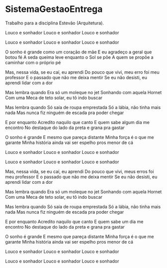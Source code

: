# SistemaGestaoEntrega
Trabalho para a disciplina Estevão (Arquitetura). 

Louco e sonhador
Louco e sonhador
Louco e sonhador

Louco e sonhador
Louco e sonhador
Louco e sonhador

O sonho é grande como um coração de mãe
E eu agradeço a geral que botou fé
A seda queima leve enquanto o Sol se põe
A quem se propõe a caminhar com o próprio pé

Mas, nessa vida, se eu caí, eu aprendi
Do pouco que vivi, meu erro foi meu professor
E o passado que não me deixa mentir
Se eu não desisti, eu aprendi lidar com a dor

Mas lembra quando
Era só um moleque no jet
Sonhando com aquela Hornet
Com uma Meca de teto solar, eu tô indo buscar

Mas lembra quando
Só saía de roupa emprestada
Só a lábia, não tinha mais nada
Mas nunca fiz ninguém de escada pra poder chegar

E por enquanto
Acredito naquilo que canto
E quem sabe algum dia me encontro
No destaque do lado da preta e grana pra gastar

O sonho é grande
E mesmo que pareça distante
Minha força é o que me garante
Minha história ainda vai ser espelho pros menor de cá

Louco e sonhador
Louco e sonhador
Louco e sonhador

Louco e sonhador
Louco e sonhador
Louco e sonhador

Mas, nessa vida, se eu caí, eu aprendi
Do pouco que vivi, meus erros foi meu professor
E o passado que não me deixa mentir
Se eu não desisti, eu aprendi lidar com a dor

Mas lembra quando
Era só um moleque no jet
Sonhando com aquela Hornet
Com uma Meca de teto solar, eu tô indo buscar

Mas lembra quando
Só saía de roupa emprestada
Só a lábia, não tinha mais nada
Mas nunca fiz ninguém de escada pra poder chegar

E por enquanto
Acredito naquilo que canto
E quem sabe um dia me encontro
No destaque do lado da preta e grana pra gastar

O sonho é grande
E mesmo que pareça distante
Minha força é o que me garante
Minha história ainda vai ser espelho pros menor de cá

Louco e sonhador
Louco e sonhador
Louco e sonhador

Louco e sonhador
Louco e sonhador
Louco e sonhador
